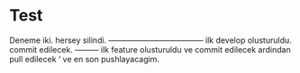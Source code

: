 Test
====

Deneme iki.
hersey silindi.
————————————
ilk develop olusturuldu.
commit edilecek.
———
ilk feature olusturuldu ve commit edilecek ardindan pull edilecek ‘ ve en son pushlayacagim.